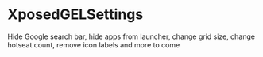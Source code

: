 XposedGELSettings
=================

Hide Google search bar, hide apps from launcher, change grid size, change hotseat count, remove icon labels and more to come
